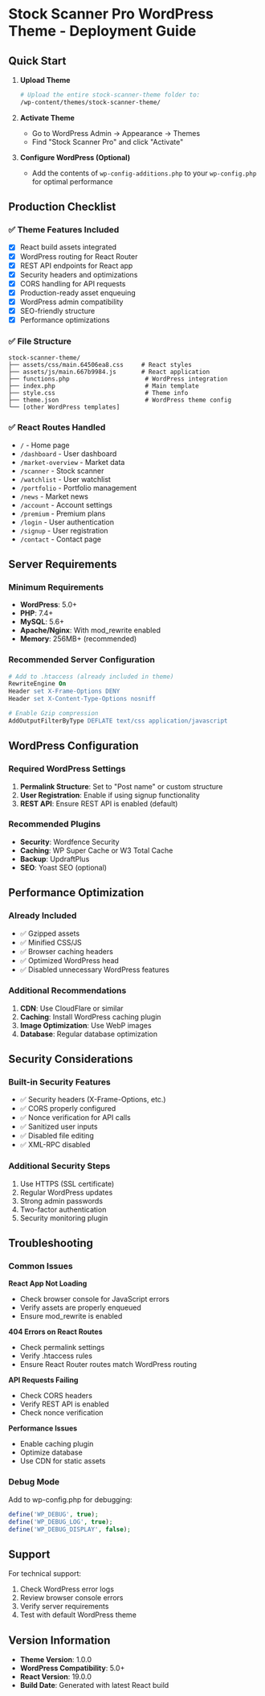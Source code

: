 # Stock Scanner Pro WordPress Theme - Deployment Guide

## Quick Start

1. **Upload Theme**
   ```bash
   # Upload the entire stock-scanner-theme folder to:
   /wp-content/themes/stock-scanner-theme/
   ```

2. **Activate Theme**
   - Go to WordPress Admin → Appearance → Themes
   - Find "Stock Scanner Pro" and click "Activate"

3. **Configure WordPress (Optional)**
   - Add the contents of `wp-config-additions.php` to your `wp-config.php` for optimal performance

## Production Checklist

### ✅ Theme Features Included
- [x] React build assets integrated
- [x] WordPress routing for React Router
- [x] REST API endpoints for React app
- [x] Security headers and optimizations
- [x] CORS handling for API requests
- [x] Production-ready asset enqueuing
- [x] WordPress admin compatibility
- [x] SEO-friendly structure
- [x] Performance optimizations

### ✅ File Structure
```
stock-scanner-theme/
├── assets/css/main.64506ea8.css     # React styles
├── assets/js/main.667b9984.js       # React application
├── functions.php                     # WordPress integration
├── index.php                         # Main template
├── style.css                         # Theme info
├── theme.json                        # WordPress theme config
└── [other WordPress templates]
```

### ✅ React Routes Handled
- `/` - Home page
- `/dashboard` - User dashboard  
- `/market-overview` - Market data
- `/scanner` - Stock scanner
- `/watchlist` - User watchlist
- `/portfolio` - Portfolio management
- `/news` - Market news
- `/account` - Account settings
- `/premium` - Premium plans
- `/login` - User authentication
- `/signup` - User registration
- `/contact` - Contact page

## Server Requirements

### Minimum Requirements
- **WordPress**: 5.0+
- **PHP**: 7.4+
- **MySQL**: 5.6+
- **Apache/Nginx**: With mod_rewrite enabled
- **Memory**: 256MB+ (recommended)

### Recommended Server Configuration
```apache
# Add to .htaccess (already included in theme)
RewriteEngine On
Header set X-Frame-Options DENY
Header set X-Content-Type-Options nosniff

# Enable Gzip compression
AddOutputFilterByType DEFLATE text/css application/javascript
```

## WordPress Configuration

### Required WordPress Settings
1. **Permalink Structure**: Set to "Post name" or custom structure
2. **User Registration**: Enable if using signup functionality
3. **REST API**: Ensure REST API is enabled (default)

### Recommended Plugins
- **Security**: Wordfence Security
- **Caching**: WP Super Cache or W3 Total Cache
- **Backup**: UpdraftPlus
- **SEO**: Yoast SEO (optional)

## Performance Optimization

### Already Included
- ✅ Gzipped assets
- ✅ Minified CSS/JS
- ✅ Browser caching headers
- ✅ Optimized WordPress head
- ✅ Disabled unnecessary WordPress features

### Additional Recommendations
1. **CDN**: Use CloudFlare or similar
2. **Caching**: Install WordPress caching plugin
3. **Image Optimization**: Use WebP images
4. **Database**: Regular database optimization

## Security Considerations

### Built-in Security Features
- ✅ Security headers (X-Frame-Options, etc.)
- ✅ CORS properly configured
- ✅ Nonce verification for API calls
- ✅ Sanitized user inputs
- ✅ Disabled file editing
- ✅ XML-RPC disabled

### Additional Security Steps
1. Use HTTPS (SSL certificate)
2. Regular WordPress updates
3. Strong admin passwords
4. Two-factor authentication
5. Security monitoring plugin

## Troubleshooting

### Common Issues

**React App Not Loading**
- Check browser console for JavaScript errors
- Verify assets are properly enqueued
- Ensure mod_rewrite is enabled

**404 Errors on React Routes**
- Check permalink settings
- Verify .htaccess rules
- Ensure React Router routes match WordPress routing

**API Requests Failing**
- Check CORS headers
- Verify REST API is enabled
- Check nonce verification

**Performance Issues**
- Enable caching plugin
- Optimize database
- Use CDN for static assets

### Debug Mode
Add to wp-config.php for debugging:
```php
define('WP_DEBUG', true);
define('WP_DEBUG_LOG', true);
define('WP_DEBUG_DISPLAY', false);
```

## Support

For technical support:
1. Check WordPress error logs
2. Review browser console errors
3. Verify server requirements
4. Test with default WordPress theme

## Version Information
- **Theme Version**: 1.0.0
- **WordPress Compatibility**: 5.0+
- **React Version**: 19.0.0
- **Build Date**: Generated with latest React build